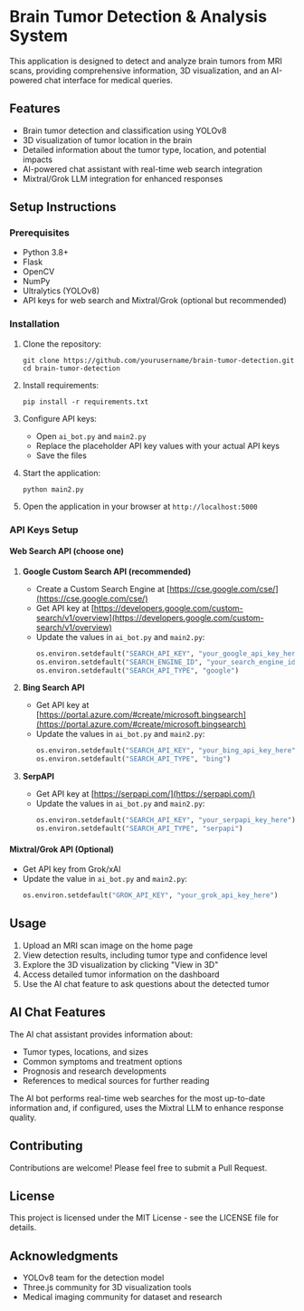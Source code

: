 # Brain Tumor Detection & Analysis System

This application is designed to detect and analyze brain tumors from MRI scans, providing comprehensive information, 3D visualization, and an AI-powered chat interface for medical queries.

## Features

- Brain tumor detection and classification using YOLOv8
- 3D visualization of tumor location in the brain
- Detailed information about the tumor type, location, and potential impacts
- AI-powered chat assistant with real-time web search integration
- Mixtral/Grok LLM integration for enhanced responses

## Setup Instructions

### Prerequisites

- Python 3.8+
- Flask
- OpenCV
- NumPy
- Ultralytics (YOLOv8)
- API keys for web search and Mixtral/Grok (optional but recommended)

### Installation

1. Clone the repository:
   ```
   git clone https://github.com/yourusername/brain-tumor-detection.git
   cd brain-tumor-detection
   ```

2. Install requirements:
   ```
   pip install -r requirements.txt
   ```

3. Configure API keys:
   - Open `ai_bot.py` and `main2.py`
   - Replace the placeholder API key values with your actual API keys
   - Save the files

4. Start the application:
   ```
   python main2.py
   ```

5. Open the application in your browser at `http://localhost:5000`

### API Keys Setup

#### Web Search API (choose one)

1. **Google Custom Search API (recommended)**
   - Create a Custom Search Engine at [https://cse.google.com/cse/](https://cse.google.com/cse/)
   - Get API key at [https://developers.google.com/custom-search/v1/overview](https://developers.google.com/custom-search/v1/overview)
   - Update the values in `ai_bot.py` and `main2.py`:
     ```python
     os.environ.setdefault("SEARCH_API_KEY", "your_google_api_key_here")
     os.environ.setdefault("SEARCH_ENGINE_ID", "your_search_engine_id_here") 
     os.environ.setdefault("SEARCH_API_TYPE", "google")
     ```

2. **Bing Search API**
   - Get API key at [https://portal.azure.com/#create/microsoft.bingsearch](https://portal.azure.com/#create/microsoft.bingsearch)
   - Update the values in `ai_bot.py` and `main2.py`:
     ```python
     os.environ.setdefault("SEARCH_API_KEY", "your_bing_api_key_here")
     os.environ.setdefault("SEARCH_API_TYPE", "bing")
     ```

3. **SerpAPI**
   - Get API key at [https://serpapi.com/](https://serpapi.com/)
   - Update the values in `ai_bot.py` and `main2.py`:
     ```python
     os.environ.setdefault("SEARCH_API_KEY", "your_serpapi_key_here")
     os.environ.setdefault("SEARCH_API_TYPE", "serpapi")
     ```

#### Mixtral/Grok API (Optional)
- Get API key from Grok/xAI
- Update the value in `ai_bot.py` and `main2.py`:
  ```python
  os.environ.setdefault("GROK_API_KEY", "your_grok_api_key_here")
  ```

## Usage

1. Upload an MRI scan image on the home page
2. View detection results, including tumor type and confidence level
3. Explore the 3D visualization by clicking "View in 3D"
4. Access detailed tumor information on the dashboard
5. Use the AI chat feature to ask questions about the detected tumor

## AI Chat Features

The AI chat assistant provides information about:
- Tumor types, locations, and sizes
- Common symptoms and treatment options
- Prognosis and research developments
- References to medical sources for further reading

The AI bot performs real-time web searches for the most up-to-date information and, if configured, uses the Mixtral LLM to enhance response quality.

## Contributing

Contributions are welcome! Please feel free to submit a Pull Request.

## License

This project is licensed under the MIT License - see the LICENSE file for details.

## Acknowledgments

- YOLOv8 team for the detection model
- Three.js community for 3D visualization tools
- Medical imaging community for dataset and research
